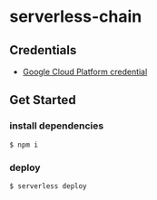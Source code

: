 # serverless-chain

## Credentials 
- [Google Cloud Platform credential](https://serverless.com/framework/docs/providers/google/guide/credentials/)

## Get Started 
### install dependencies
```
$ npm i
```

### deploy
```
$ serverless deploy
```